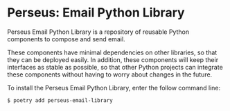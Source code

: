 # Perseus: Email Python Library

Perseus Email Python Library is a repository of reusable Python components to compose and send email.

These components have minimal dependencies on other libraries, so that they can be deployed easily.  In addition, these components will keep their interfaces as stable as possible, so that other Python projects can integrate these components without having to worry about changes in the future.


To install the Perseus Email Python Library, enter the follow command line:

```bash
$ poetry add perseus-email-library
```
